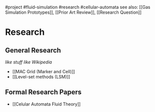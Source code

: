 #project #fluid-simulation #research #cellular-automata 
see also: [[Gas Simulation Prototypes]], [[Prior Art Review]], [[Research Question]]


# Research 

## General Research
*like stuff like Wikipedia*
- [[MAC Grid (Marker and Cell)]]
- [[Level-set methods (LSM)]]

## Formal Research Papers
- [[Celular Automata Fluid Theory]]

